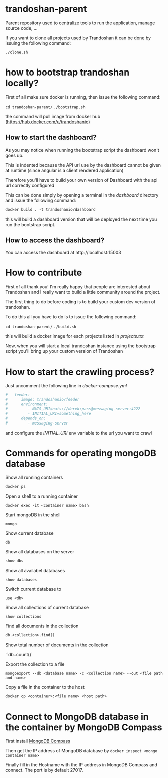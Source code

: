 # trandoshan-parent

Parent repository used to centralize tools to run the application, manage source code, ...

If you want to clone all projects used by Trandoshan it can be done by issuing the following command:

``./clone.sh``

# how to bootstrap trandoshan locally?

First of all make sure docker is running, then issue the following command:

``cd trandoshan-parent/``
``./bootstrap.sh``

the command will pull image from docker hub (https://hub.docker.com/u/trandoshanio)

## How to start the dashboard?

As you may notice when running the bootstrap script the dashboard won't goes up.

This is indented because the API url use by the dashboard cannot be given at runtime (since angular is a client rendered application)

Therefore you'll have to build your own version of Dashboard with the api url correctly configured

This can be done simply by opening a terminal in the *dashboard* directory and issue the following command:

``docker build . -t trandoshanio/dashboard``

this will build a dashboard version that will be deployed the next time you run the bootstrap script.

## How to access the dashboard?

You can access the dashboard at http://localhost:15003

# How to contribute

First of all thank you! I'm really happy that people are interested about Trandoshan and I really want to build a little community around the project.

The first thing to do before coding is to build your custom dev version of trandoshan. 

To do this all you have to do is to issue the following command:

``cd trandoshan-parent/``
``./build.sh``

this will build a docker image for each projects listed in *projects.txt*

Now, when you will start a local trandoshan instance using the bootstrap script you'll bring up your custom version of Trandoshan

# How to start the crawling process?

Just uncomment the following line in *docker-compose.yml* 

```yaml
#   feeder:
#      image: trandoshanio/feeder
#      environment:
#         - NATS_URI=nats://derek:pass@messaging-server:4222
#         - INITIAL_URI=something_here
#      depends_on:
#         - messaging-server
```

and configure the *INITIAL_URI* env variable to the url you want to crawl

# Commands for operating mongoDB database
Show all running containers

``docker ps``

Open a shell to a running container

``docker exec -it <container name> bash``

Start mongoDB in the shell

``mongo``

Show current database

``db``

Show all databases on the server

``show dbs``

Show all availabel databases

``show databases``

Switch current database to <db>

``use <db>``

Show all collections of current database

``show collections``

Find all documents in the collection

``db.<collection>.find()``

Show total number of documents in the collection

``db.<collection>.count()`

Export the collection to a file

``mongoexport --db <database name> -c <collection name> --out <file path and name>``

Copy a file in the container to the host

``docker cp <container>:<file name> <host path>``

# Connect to MongoDB database in the container by MongoDB Compass
First install [MongoDB Compass](https://www.mongodb.com/try/download/compass])

Then get the IP address of MongoDB database by ``docker inspect <mongo container name>``

Finally fill in the Hostname with the IP address in MongoDB Compass and connect. The port is by default 27017.